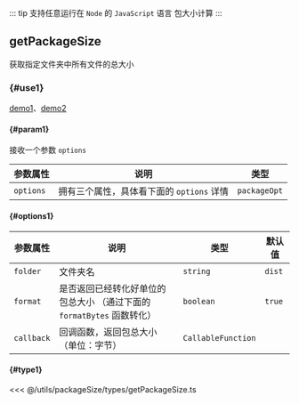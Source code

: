 <script setup>
import { useAddNumInOutlineLabel } from '../../.vitepress/utils/createElement.ts'
useAddNumInOutlineLabel(1)
</script>

::: tip 支持任意运行在 `Node` 的 `JavaScript` 语言
包大小计算
:::

## getPackageSize

获取指定文件夹中所有文件的总大小

<div class="pure-border">

### <divider-use /> {#use1}

[demo1](https://github.com/pure-admin/vue-pure-admin/blob/main/build/info.ts#L37)、[demo2](https://github.com/pure-admin/pure-admin-release/blob/main/src/index.ts#L56)

#### <divider-param /> {#param1}

接收一个参数 `options`

| **参数属性** | **说明**                                  | **类型**     |
| ------------ | ----------------------------------------- | ------------ |
| `options`    | 拥有三个属性，具体看下面的 `options` 详情 | `packageOpt` |

#### <divider-options /> {#options1}

| **参数属性** | **说明**                                                               | **类型**           | **默认值** |
| ------------ | ---------------------------------------------------------------------- | ------------------ | ---------- |
| `folder`     | 文件夹名                                                               | `string`           | `dist`     |
| `format`     | 是否返回已经转化好单位的包总大小 （通过下面的 `formatBytes` 函数转化） | `boolean`          | `true`     |
| `callback`   | 回调函数，返回包总大小（单位：字节）                                   | `CallableFunction` |            |

#### <divider-type /> {#type1}

<<< @/utils/packageSize/types/getPackageSize.ts

</div>
